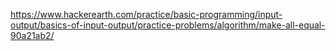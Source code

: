 https://www.hackerearth.com/practice/basic-programming/input-output/basics-of-input-output/practice-problems/algorithm/make-all-equal-90a21ab2/
